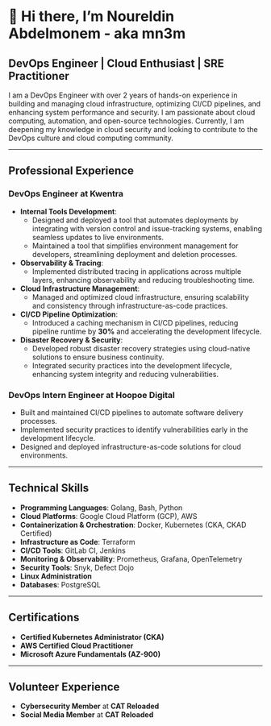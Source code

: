 # 👋 Hi there, I’m Noureldin Abdelmonem - aka mn3m

## DevOps Engineer | Cloud Enthusiast | SRE Practitioner

I am a DevOps Engineer with over 2 years of hands-on experience in building and managing cloud infrastructure, optimizing CI/CD pipelines, and enhancing system performance and security. I am passionate about cloud computing, automation, and open-source technologies. Currently, I am deepening my knowledge in cloud security and looking to contribute to the DevOps culture and cloud computing community.

---

## Professional Experience

### **DevOps Engineer** at **Kwentra**
- **Internal Tools Development**:
  - Designed and deployed a tool that automates deployments by integrating with version control and issue-tracking systems, enabling seamless updates to live environments.
  - Maintained a tool that simplifies environment management for developers, streamlining deployment and deletion processes.
- **Observability & Tracing**:
  - Implemented distributed tracing in applications across multiple layers, enhancing observability and reducing troubleshooting time.
- **Cloud Infrastructure Management**:
  - Managed and optimized cloud infrastructure, ensuring scalability and consistency through infrastructure-as-code practices.
- **CI/CD Pipeline Optimization**:
  - Introduced a caching mechanism in CI/CD pipelines, reducing pipeline runtime by **30%** and accelerating the development lifecycle.
- **Disaster Recovery & Security**:
  - Developed robust disaster recovery strategies using cloud-native solutions to ensure business continuity.
  - Integrated security practices into the development lifecycle, enhancing system integrity and reducing vulnerabilities.

### **DevOps Intern Engineer** at **Hoopoe Digital**
- Built and maintained CI/CD pipelines to automate software delivery processes.
- Implemented security practices to identify vulnerabilities early in the development lifecycle.
- Designed and deployed infrastructure-as-code solutions for cloud environments.

---

## Technical Skills
- **Programming Languages**: Golang, Bash, Python  
- **Cloud Platforms**: Google Cloud Platform (GCP), AWS  
- **Containerization & Orchestration**: Docker, Kubernetes (CKA, CKAD Certified)  
- **Infrastructure as Code**: Terraform  
- **CI/CD Tools**: GitLab CI, Jenkins  
- **Monitoring & Observability**: Prometheus, Grafana, OpenTelemetry  
- **Security Tools**: Snyk, Defect Dojo  
- **Linux Administration**  
- **Databases**: PostgreSQL  
---

## Certifications

- **Certified Kubernetes Administrator (CKA)**  
- **AWS Certified Cloud Practitioner**  
- **Microsoft Azure Fundamentals (AZ-900)**  

---

## Volunteer Experience

- **Cybersecurity Member** at **CAT Reloaded** 
- **Social Media Member** at **CAT Reloaded**  

